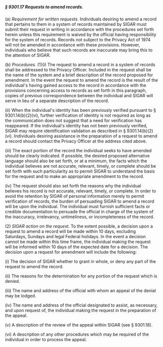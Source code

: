 ##### § 9301.17 Requests to amend records. #####

(a) *Requirement for written requests.* Individuals desiring to amend a record that pertains to them in a system of records maintained by SIGAR must submit their request in writing in accordance with the procedures set forth herein unless this requirement is waived by the official having responsibility for the system of records. Records not subject to the Privacy Act of 1974 will not be amended in accordance with these provisions. However, individuals who believe that such records are inaccurate may bring this to the attention of SIGAR.

(b) *Procedures.* (1)(i) The request to amend a record in a system of records shall be addressed to the Privacy Officer. Included in the request shall be the name of the system and a brief description of the record proposed for amendment. In the event the request to amend the record is the result of the individual's having gained access to the record in accordance with the provisions concerning access to records as set forth in this paragraph, copies of previous correspondence between the individual and SIGAR will serve in lieu of a separate description of the record.

(ii) When the individual's identity has been previously verified pursuant to § 9301.14(b)(2)(vi), further verification of identity is not required as long as the communication does not suggest that a need for verification has reappeared. If the individual's identity has not been previously verified, SIGAR may require identification validation as described in § 9301.14(b)(2)(vi). Individuals desiring assistance in the preparation of a request to amend a record should contact the Privacy Officer at the address cited above.

(iii) The exact portion of the record the individual seeks to have amended should be clearly indicated. If possible, the desired proposed alternative language should also be set forth, or at a minimum, the facts which the individual believes are not accurate, relevant, timely, or complete should be set forth with such particularity as to permit SIGAR to understand the basis for the request and to make an appropriate amendment to the record.

(iv) The request should also set forth the reasons why the individual believes his record is not accurate, relevant, timely, or complete. In order to avoid the retention by SIGAR of personal information merely to permit verification of records, the burden of persuading SIGAR to amend a record will be upon the individual. The individual must furnish sufficient facts or credible documentation to persuade the official in charge of the system of the inaccuracy, irrelevancy, untimeliness, or incompleteness of the record.

(2) *SIGAR action on the request.* To the extent possible, a decision upon a request to amend a record will be made within 10 days, excluding Saturdays, Sundays and legal Federal holidays. In the event a decision cannot be made within this time frame, the individual making the request will be informed within 10 days of the expected date for a decision. The decision upon a request for amendment will include the following:

(i) The decision of SIGAR whether to grant in whole, or deny any part of the request to amend the record.

(ii) The reasons for the determination for any portion of the request which is denied.

(iii) The name and address of the official with whom an appeal of the denial may be lodged.

(iv) The name and address of the official designated to assist, as necessary, and upon request of, the individual making the request in the preparation of the appeal.

(v) A description of the review of the appeal within SIGAR (see § 9301.18).

(vi) A description of any other procedures which may be required of the individual in order to process the appeal.